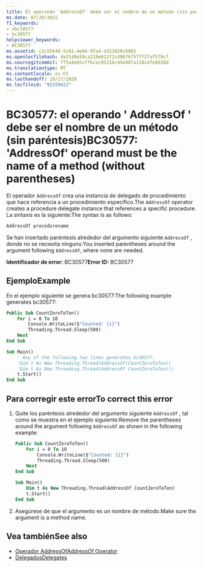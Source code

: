 ```yaml
---
title: El operando 'AddressOf' debe ser el nombre de un método (sin paréntesis)
ms.date: 07/20/2015
f1_keywords:
- vbc30577
- bc30577
helpviewer_keywords:
- BC30577
ms.assetid: c2c55640-5c61-4e66-97a4-4322020c6001
ms.openlocfilehash: da3148e58ca210e622f1cd9676f577f2faf579cf
ms.sourcegitcommit: ff5a4eb5cffbcac9521bc44a907a118cd7e8638d
ms.translationtype: MT
ms.contentlocale: es-ES
ms.lasthandoff: 10/17/2020
ms.locfileid: "92159422"
---
```

# <a name="bc30577-addressof-operand-must-be-the-name-of-a-method-without-parentheses"></a><span data-ttu-id="b6c60-102">BC30577: el operando ' AddressOf ' debe ser el nombre de un método (sin paréntesis)</span><span class="sxs-lookup"><span data-stu-id="b6c60-102">BC30577: 'AddressOf' operand must be the name of a method (without parentheses)</span></span>

<span data-ttu-id="b6c60-103">El operador `AddressOf` crea una instancia de delegado de procedimiento que hace referencia a un procedimiento específico.</span><span class="sxs-lookup"><span data-stu-id="b6c60-103">The `AddressOf` operator creates a procedure delegate instance that references a specific procedure.</span></span> <span data-ttu-id="b6c60-104">La sintaxis es la siguiente:</span><span class="sxs-lookup"><span data-stu-id="b6c60-104">The syntax is as follows:</span></span>

```vb
AddressOf procedurename
```

<span data-ttu-id="b6c60-105">Se han insertado paréntesis alrededor del argumento siguiente `AddressOf` , donde no se necesita ninguno.</span><span class="sxs-lookup"><span data-stu-id="b6c60-105">You inserted parentheses around the argument following `AddressOf`, where none are needed.</span></span>

<span data-ttu-id="b6c60-106">**Identificador de error:** BC30577</span><span class="sxs-lookup"><span data-stu-id="b6c60-106">**Error ID:** BC30577</span></span>

## <a name="example"></a><span data-ttu-id="b6c60-107">Ejemplo</span><span class="sxs-lookup"><span data-stu-id="b6c60-107">Example</span></span>

<span data-ttu-id="b6c60-108">En el ejemplo siguiente se genera bc30577:</span><span class="sxs-lookup"><span data-stu-id="b6c60-108">The following example generates bc30577:</span></span>

```vb
Public Sub CountZeroToTen()
    For i = 0 To 10
        Console.WriteLine($"Counted: {i}")
        Threading.Thread.Sleep(500)
    Next
End Sub

Sub Main()
    ' Any of the following two lines generates bc30577.
    'Dim t As New Threading.Thread(AddressOf(CountZeroToTen))
    'Dim t As New Threading.Thread(AddressOf CountZeroToTen())
    t.Start()
End Sub
```

## <a name="to-correct-this-error"></a><span data-ttu-id="b6c60-109">Para corregir este error</span><span class="sxs-lookup"><span data-stu-id="b6c60-109">To correct this error</span></span>

1. <span data-ttu-id="b6c60-110">Quite los paréntesis alrededor del argumento siguiente `AddressOf` , tal como se muestra en el ejemplo siguiente:</span><span class="sxs-lookup"><span data-stu-id="b6c60-110">Remove the parentheses around the argument following `AddressOf` as shown in the following example:</span></span>

    ```vb
    Public Sub CountZeroToTen()
        For i = 0 To 10
            Console.WriteLine($"Counted: {i}")
            Threading.Thread.Sleep(500)
        Next
    End Sub

    Sub Main()
        Dim t As New Threading.Thread(AddressOf CountZeroToTen)
        t.Start()
    End Sub
    ```

2. <span data-ttu-id="b6c60-111">Asegúrese de que el argumento es un nombre de método.</span><span class="sxs-lookup"><span data-stu-id="b6c60-111">Make sure the argument is a method name.</span></span>

## <a name="see-also"></a><span data-ttu-id="b6c60-112">Vea también</span><span class="sxs-lookup"><span data-stu-id="b6c60-112">See also</span></span>

- [<span data-ttu-id="b6c60-113">Operador AddressOf</span><span class="sxs-lookup"><span data-stu-id="b6c60-113">AddressOf Operator</span></span>](../operators/addressof-operator.md)
- [<span data-ttu-id="b6c60-114">Delegados</span><span class="sxs-lookup"><span data-stu-id="b6c60-114">Delegates</span></span>](../../programming-guide/language-features/delegates/index.md)
